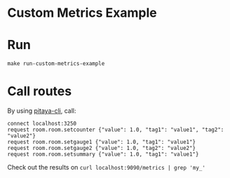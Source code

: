Custom Metrics Example
=======================

# Run
`make run-custom-metrics-example`

# Call routes
By using [pitaya-cli](https://github.com/topfreegames/pitaya-cli), call:
```
connect localhost:3250
request room.room.setcounter {"value": 1.0, "tag1": "value1", "tag2": "value2"}
request room.room.setgauge1 {"value": 1.0, "tag1": "value1"}
request room.room.setgauge2 {"value": 1.0, "tag2": "value2"}
request room.room.setsummary {"value": 1.0, "tag1": "value1"}
```

Check out the results on `curl localhost:9090/metrics | grep 'my_'`
